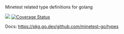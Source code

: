 Minetest related type definitions for golang


![](https://github.com/minetest-go/types/workflows/test/badge.svg)
[![Coverage Status](https://coveralls.io/repos/github/minetest-go/types/badge.svg)](https://coveralls.io/github/minetest-go/types)

Docs: https://pkg.go.dev/github.com/minetest-go/types
